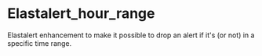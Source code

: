 # Elastalert_hour_range

Elastalert enhancement to make it possible to drop an alert if it's (or not) in a specific time range.
